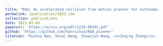 ```yaml
---
title: "Rda: An accelerated collision free motion planner for autonomous navigation in cluttered environments"
permalink: /publication/2023_rda
collection: publications
date: 2023-02-03
paperurl: 'https://arxiv.org/pdf/2210.00192.pdf'
github: 'https://github.com/hanruihua/RDA_planner'
citation: 'Ruihua Han, Shuai Wang, Shuaijun Wang, <u>Zeqing Zhang</u>, Qianru Zhang, Yonina C Eldar, Qi Hao, Jia Pan (2023). <br><i>IEEE Robotics and Automation Letters</i>.'
---
```


